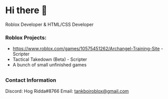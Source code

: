 # Hi there 👋
Roblox Developer & HTML/CSS Developer
### Roblox Projects:
- https://www.roblox.com/games/10575451262/Archangel-Training-Site - Scripter
- Tactical Takedown (Beta) - Scripter
- A bunch of small unfinished games

##

### Contact Information
Discord: Hog Ridda#8766
Email: tankboiroblox@gmail.com
<!--
**TANKBOI29/TANKBOI29** is a ✨ _special_ ✨ repository because its `README.md` (this file) appears on your GitHub profile.

